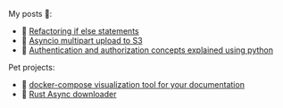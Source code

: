 
My posts 📖:
* 🐍 [Refactoring if else statements](https://skonik.me/python-alternatives-to-if-elif-statements-before-python-3-10/)
* 🐍 [Asyncio multipart upload to S3](https://skonik.me/uploading-large-file-to-s3-using-aiobotocore/)
* 🐍 [Authentication and authorization concepts explained using python](https://skonik.me/authentication-concepts-explained/)

Pet projects:

* 🐍 [docker-compose visualization tool for your documentation](https://github.com/skonik/docker-compose-diagram)
* 🦀 [Rust Async downloader](https://github.com/skonik/rust-async-downloader)

<!--
**skonik/skonik** is a ✨ _special_ ✨ repository because its `README.md` (this file) appears on your GitHub profile.

Here are some ideas to get you started:

- 🔭 I’m currently working on ...
- 🌱 I’m currently learning ...
- 👯 I’m looking to collaborate on ...
- 🤔 I’m looking for help with ...
- 💬 Ask me about ...
- 📫 How to reach me: ...
- 😄 Pronouns: ...
- ⚡ Fun fact: ...
-->
